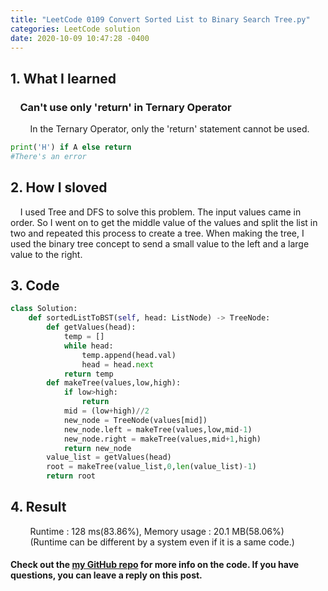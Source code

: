 ```yaml
---
title: "LeetCode 0109 Convert Sorted List to Binary Search Tree.py"
categories: LeetCode solution
date: 2020-10-09 10:47:28 -0400
---
```


## 1. What I learned
### &nbsp;&nbsp;&nbsp;&nbsp;Can't use only 'return' in Ternary Operator
&nbsp;&nbsp;&nbsp;&nbsp;&nbsp;&nbsp;&nbsp;&nbsp;In the Ternary Operator, only the 'return' statement cannot be used.
```python
print('H') if A else return
#There's an error
```

## 2. How I sloved
&nbsp;&nbsp;&nbsp;&nbsp;I used Tree and DFS to solve this problem. The input values came in order. So I went on to get the middle value of the values and split the list in two and repeated this process to create a tree. When making the tree, I used the binary tree concept to send a small value to the left and a large value to the right.

## 3. Code
```python
class Solution:
    def sortedListToBST(self, head: ListNode) -> TreeNode:
        def getValues(head):
            temp = []
            while head:
                temp.append(head.val)
                head = head.next
            return temp
        def makeTree(values,low,high):
            if low>high:
                return
            mid = (low+high)//2
            new_node = TreeNode(values[mid])
            new_node.left = makeTree(values,low,mid-1)
            new_node.right = makeTree(values,mid+1,high)
            return new_node
        value_list = getValues(head)
        root = makeTree(value_list,0,len(value_list)-1)
        return root
```

## 4. Result
&nbsp;&nbsp;&nbsp;&nbsp;&nbsp;&nbsp;&nbsp;&nbsp;Runtime : 128 ms(83.86%), Memory usage : 20.1 MB(58.06%)
&nbsp;&nbsp;&nbsp;&nbsp;&nbsp;&nbsp;&nbsp;&nbsp;(Runtime can be different by a system even if it is a same code.)

#### Check out the [my GitHub repo][hyuk-gh] for more info on the code. If you have questions, you can leave a reply on this post.

[hyuk-gh]:   https://github.com/dlgur1994/StudyAlgorithms
